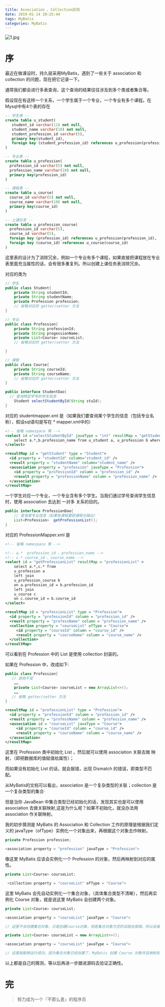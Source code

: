 ```yaml
---
title: Association 、Collection区别
date: 2019-01-14 20:25:44
tags: MyBatis
categories: MyBatis
---
```



![1.jpg](https://i.loli.net/2019/01/14/5c3c863f2e0a1.jpg)


# 序


最近在做课设时，持久层采用MyBatis，遇到了一些关于 association 和 collection 的问题，现在把它记录一下。


<!-- more -->



通常我们都会进行多表查询，这个查询的结果往往涉及到多个类或者集合等。

假设现在有这样一个关系，一个学生属于一个专业，一个专业有多个课程。在Mysql中有4个表的存在

```sql
-- 学生表 --
create table u_student(
   student_id varchar(11) not null,
   student_name varchar(10) not null,
   student_profession_id varchar(5),
   primary key(student_id),
   foreign key (student_profession_id) references u_profession(profession_id)
)

-- 专业表 --
create table u_profession(
  profession_id varchar(5) not null,
  profession_name varchar(10) not null,
  primary key(profession_id)
)

-- 课程表 --
create table u_course(
  course_id varchar(5) not null,
  course_name varchar(10) not null,
  primary key(course_id)
)

-- 上课任务 --
create table u_profession_course(
  profession_id varchar(5),
  course_id varchar(5),
  foreign key (profession_id) references u_profession(profession_id),
  foreign key (course_id) references u_course(course_id)
)
```

这里表的设计为了消除冗余，例如一个专业有多个课程，如果直接把课程放在专业表里面充当属性的话，会有很多重复列。所以创建上课任务表消除冗余。

对应的类为

```java
// 学生
public class Student{
    private String studentId;
    private String studentName;
    private Profession profession;
    // 省略对应的 getter/setter 方法
}

// 专业
public class Profession{
    private String professionId;
    private String progessionName;
    private List<Course> courseList;
    // 省略对应的 getter/setter 方法

}

// 课程
public class Course{
    private String courseId;
    private String courseName;
    // 省略对应的 getter/setter 方法
}

```



```java
public interface StudentDao{
  // 查询特定学号的学生信息
    Student selectStudentById(String stuId);
}
```

对应的 studentmapper.xml 是（如果我们要查询某个学生的信息（包括专业名称），假设sql语句是写在 * mapper.xml中的）

```xml
<!-- 省略 namespace 等 -->
<select id ="selectStudentById" javaType = "int" resultMap = "getStudent">
    select a.*,b.profession_name from u_student a, u_profession b where a.profession_id = b.profession_id and a.student_id = #{stuId}
</select>

<resultMap id = "getStudent" type = "Student">
  <id property = "studentId" column="student_id" />
  <result property = "studentName" column="student_name" />
  <association property = "profession" javaType = "Profession">
    <id property = "professionId" column = "profession_id" />
    <result property = "professionName" column = "profession_name" />
  </association>
</resultMap>
```

一个学生对应一个专业，一个专业含有多个学生。当我们通过学号查询学生信息时，使用 association 去达到 一对多 关系的目的。



```java
public interface ProfessionDao{
    // 查询某专业信息（如果有课程要把课程也输出）
    List<Profession>  getProfessionList();
}
```

对应的 ProfessionMapper.xml 是

```xml
<!-- 省略 namespace 等 -->

<!-- a.*  profession_id 、profession_name -->
<!-- c.* course_id 、course_name -->
<select id = "getProfessionList" resultMap = "professionList" >
    select a.*,c.* from
    u_profession a 
    left join 
    u_profession_course b 
    on a.profession_id = b.profession_id 
    left join 
    u_course c 
    on c.course_id = b.course_id
</select>

<resultMap id = "professionList" type = "Profession">
  <id property = "professionId" column = "profession_id" />
  <reuslt property = "professName" column = "profession_name" />
  <collection property = "courseList" ofType = "Course">
     <id property = "courseId" column = "course_id" />
     <result property = "courseName" column = "course_name" />
  </collection>
</resultMap>
```

可以看到在 Profession 中的 List<Course> 是使用 collection 封装的。



如果在 Profession 中，改成如下:

```java
public class Profession{
   // 其他不变`
    ……
    private List<Course> courseList = new ArrayList<>();
    ……
   // 省略 getter/setter 方法
}
```

```xml
<resultMap id = "professionList" type = "Profession">
  <id property = "professionId" column = "profession_id" />
  <reuslt property = "professName" column = "profession_name" />
  <association id = "courseList" javaType = "Course">
     <id property = "courseId" column = "course_id" />
     <result property = "courseName" column = "course_name" />
  </association>
</resultMap>
```

这里在 Profession 类中初始化 List<Course> ，然后就可以使用 association 关联去做 映射，（即把数据库的值赋值给属性）；



而如果没有初始化 List<Course> 的话，就会报错，出现 Dismatch 的错误，即类型不匹配。



从MyBatis的文档可以看出，association 是一个复杂类型的关联；collection 是一个复杂类型的集合·



但是当你 JavaBean 中集合类型已经初始化的话，发现其实也是可以使用 association 去做关联映射,这是为什么呢？如果不初始化，就没办法用 association 作关联映射。



我的初步猜测是 MyBatis 的 Association 和 Collection 工作的原理是根据我们定义的 javaType（ofType）实例化一个对象出来，再根据这个对象去作映射。

```java
private Profession profession;

<association property = "profession" javaType = "Profession">
```

像这里 MyBatis 应该会实例化一个 Profession 的对象，然后再映射到对应的属性。



```java
private List<Course> courseList;

 <collection property = "courseList" ofType = "Course">
```

这里 MyBatis 会先自动实例化一个集合对象，（具体集合类型不清晰），然后再实例化 Course 对象，就是说这里 MyBatis 会创建两个对象。



```java
private List<Course> courseList;

<association property = "courseList" javaType = "Course">

// 这里不会创建集合对象，只是创建Course对象，但是集合对象为空的话就会报错。所以会报 DisMatch 的错误
```

```java
private List<Course> courseList = new ArrayList<>();

<association property = "courseList" javaType = "Course">

// 这里就能够运行成功，因为集合对象已经创建了，MyBatis 创建 Course 对象并且映射到对应的属性
```



以上都是自己的猜测，等以后再进一步跟进源码去验证正确性。



# 完



> 努力成为一个『不那么差』的程序员 